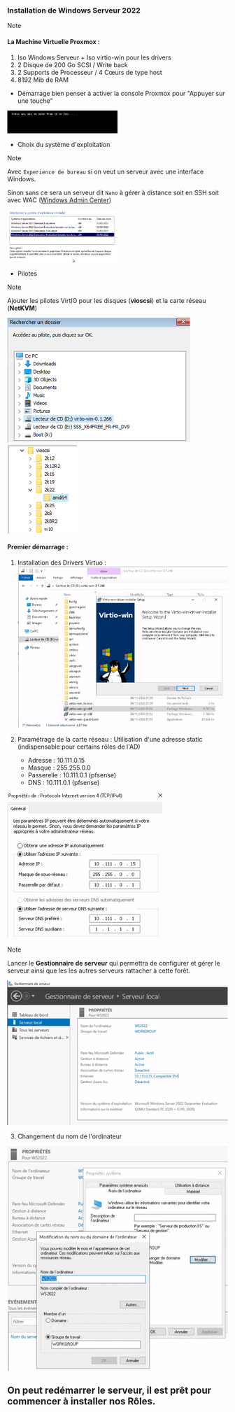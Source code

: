 ### Installation de Windows Serveur 2022 

> [!NOTE]
> #### La Machine Virtuelle Proxmox :
> 1. Iso Windows Serveur + Iso virtio-win pour les drivers
> 2. 2 Disque de 200 Go SCSI / Write back
> 3. 2 Supports de Processeur / 4 Cœurs de type host
> 4. 8192 Mib de RAM

- Démarrage bien penser à activer la console Proxmox pour "Appuyer sur une touche"

<img src="./images/02-1.png" width=50%>

- Choix du système d'exploitation 

> [!NOTE]
> Avec `Experience de bureau` si on veut un serveur avec une interface Windows.
> 
> Sinon sans ce sera un serveur dit `Nano` à gérer à distance soit en SSH soit avec WAC ([Windows Admin Center](https://www.microsoft.com/en-ca/windows-server/windows-admin-center))

<img src="./images/02-3.png" width=50%>

- Pilotes

> [!NOTE]
> Ajouter les pilotes VirtIO pour les disques (**vioscsi**) et la carte réseau (**NetKVM**)

![vmproxmox](./images/02-4.png) ![vmproxmox](./images/02-5.png)

#### Premier démarrage :

1. Installation des Drivers Virtuo :
![vmproxmox](./images/03-1.png)

2. Paramétrage de la carte réseau : Utilisation d'une adresse static (indispensable pour certains rôles de l'AD)
	* Adresse : 10.111.0.15
	* Masque : 255.255.0.0
	* Passerelle : 10.111.0.1 (pfsense)
	* DNS : 10.111.0.1 (pfsense)
	
![vmproxmox](./images/03-2.png)

> [!NOTE]
> Lancer le **Gestionnaire de serveur** qui permettra de configurer et gérer le serveur ainsi que les les autres serveurs rattacher à cette forêt.
> 
> ![vmproxmox](./images/03-3.png)

3. Changement du nom de l'ordinateur 

![vmproxmox](./images/03-4.png)

On peut redémarrer le serveur, il est prêt pour commencer à installer nos **Rôles**.
---------







